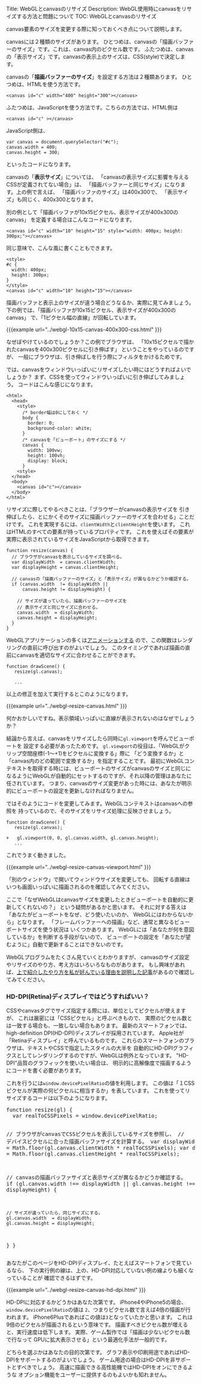 Title: WebGLとcanvasのリサイズ
Description: WebGL使用時にcanvasをリサイズする方法と問題について
TOC: WebGLとcanvasのリサイズ


canvas要素のサイズを変更する際に知っておくべき点について説明します。

canvasには２種類のサイズがあります。
ひとつめは、canvasの「描画バッファーのサイズ」です。これは、canvas内のピクセル数です。
ふたつめは、canvasの「表示サイズ」です。canvasの表示上のサイズは、CSS(style)で決定します。

canvasの「**描画バッファーのサイズ**」を設定する方法は２種類あります。
ひとつめは、HTMLを使う方法です。

    <canvas id="c" width="400" height="300"></canvas>

ふたつめは、JavaScriptを使う方法です。こちらの方法では、HTML側は

    <canvas id="c" ></canvas>

JavaScript側は、

    var canvas = document.querySelector("#c");
    canvas.width = 400;
    canvas.height = 300;

といったコードになります。

canvasの「**表示サイズ**」については、
「canvasの表示サイズに影響を与えるCSSが定義されてない場合」は、
「描画バッファーと同じサイズ」になります。上の例で言えば、
「描画バッファのサイズ」は400x300で、
「表示サイズ」も同じく、400x300となります。

別の例として「描画バッファが10x15ピクセル、表示サイズが400x300のcanvas」
を定義する場合はこんなコードになります。

    <canvas id="c" width="10" height="15" style="width: 400px; height: 300px;"></canvas>

同じ意味で、こんな風に書くこともできます。

    <style>
    #c {
      width: 400px;
      height: 300px;
    }
    </style>
    <canvas id="c" width="10" height="15"></canvas>

描画バッファと表示上のサイズが違う場合どうなるか、実際に見てみましょう。
下の例では、「描画バッファが10x15ピクセル、表示サイズが400x300のcanvas」
で、「1ピクセル幅の直線」が回転しています。

{{{example url="../webgl-10x15-canvas-400x300-css.html" }}}

なぜぼやけているのでしょうか？この例でブラウザは、
「10x15ピクセルで描かれたcanvasを400x300ピクセルに引き伸ばす」
ということをやっているのですが、
一般にブラウザは、引き伸ばしを行う際にフィルタをかけるためです。

では、canvasをウィンドウいっぱいにリサイズしたい時にはどうすればよいでしょうか？
まず、CSSを使ってウィンドウいっぱいに引き伸ばしてみましょう。
コードはこんな感じになります。

    <html>
      <head>
        <style>
          /* border幅は0にしておく */
          body {
            border: 0;
            background-color: white;
          }
          /* canvasを「ビューポート」のサイズにする */
          canvas {
            width: 100vw;
            height: 100vh;
            display: block;
          }
        <style>
      </head>
      <body>
        <canvas id="c"></canvas>
      </body>
    </html>

リサイズに際してやるべきことは、「ブラウザーがcanvasの表示サイズを
引き伸ばしたら、とにかくそのサイズに描画バッファーのサイズを合わせる」ことだけです。
これを実現するには、`clientWidth`と`clientHeight`を使います。
これはHTMLのすべての要素が持っているプロパティです。
これを使えばその要素が実際に表示されているサイズをJavaScriptから取得できます。

    function resize(canvas) {
      // ブラウザがcanvasを表示しているサイズを調べる。
      var displayWidth  = canvas.clientWidth;
      var displayHeight = canvas.clientHeight;

      // canvasの「描画バッファーのサイズ」と「表示サイズ」が異なるかどうか確認する。
      if (canvas.width  != displayWidth ||
          canvas.height != displayHeight) {

        // サイズが違っていたら、描画バッファーのサイズを
        // 表示サイズと同じサイズに合わせる。
        canvas.width  = displayWidth;
        canvas.height = displayHeight;
      }
    }

WebGLアプリケーションの多くは<a href="webgl-animation.html">アニメーションする</a>
ので、この関数はレンダリングの直前に呼び出すのがよいでしょう。
このタイミングであれば描画の直前にcanvasを適切なサイズに合わせることができます。

    function drawScene() {
       resize(gl.canvas);

       ...

以上の修正を加えて実行するとこのようになります。

{{{example url="../webgl-resize-canvas.html" }}}

何かおかしいですね。表示領域いっぱいに直線が表示されないのはなぜでしょうか？

結論から言えば、canvasをリサイズしたら同時に`gl.viewport`を呼んでビューポートを
設定する必要があったためです。
`gl.viewport`の役目は、「WebGLがクリップ空間座標(-1～+1)をピクセルに変換する」際に
「どう変換するか」と「canvas内のどの範囲で変換するか」を指定することです。
最初にWebGLコンテキストを取得する時には、ビューポートのサイズがcanvasのサイズと同じに
なるようにWebGLが自動的にセットするのですが、それ以降の管理はあなたに任されています。
つまり、canvasのサイズ変更があった時には、あなたが明示的にビューポートの設定を更新しなければなりません。

ではそのようにコードを変更してみます。WebGLコンテキストはcanvasへの参照を
持っているので、そのサイズをリサイズ処理に反映させましょう。

    function drawScene() {
       resize(gl.canvas);

    +   gl.viewport(0, 0, gl.canvas.width, gl.canvas.height);
       ...

これでうまく動きました。

{{{example url="../webgl-resize-canvas-viewport.html" }}}

「別のウィンドウ」で開いてウィンドウサイズを変更しても、
回転する直線はいつも画面いっぱいに描画されるのを確認してみてください。

ここで「なぜWebGLはcanvasサイズを変更したときビューポートを自動的に更新してくれないの？」
という疑問があるかと思います。
それに対する答えは「あなたがビューポートをなぜ、どう使いたいのか、
WebGLにはわからないから」となります。
「フレームバッファーへの描画」など、通常と異なるビューポートサイズを使う状況は
いくつかあります。
WebGLには「あなたが何を意図しているか」を判断する手段がないので、
ビューポートの設定を「あなたが望むように」自動で更新することはできないのです。

WebGLプログラムをたくさん見ていくとわかりますが、
canvasのサイズ設定やリサイズのやり方、考え方はいろいろなものがあります。
もし興味があれば、<a href="webgl-anti-patterns.html">上で紹介したやり方を私が好んでいる理由を説明した記事</a>があるので確認してみてください。

<div class="webgl_bottombar">
<h3>HD-DPI(Retina)ディスプレイではどうすればいい？</h3>
<p>
CSSやcanvasタグでサイズ指定する際には、単位としてピクセルが使えますが、
これは厳密には「CSSピクセル」と呼ぶべきもので、
実際のピクセル数とは一致する場合も、一致しない場合もあります。
最新のスマートフォンでは、high-definition DPI(HD-DPI)ディスプレイが採用されています。
Apple社が「Retinaディスプレイ」と呼んでいるものです。
これらのスマートフォンのブラウザは、テキストやCSSで指定したスタイルの大半を
自動的にHD-DPIグラフィクスとしてレンダリングするのですが、WebGLは例外となっています。
"HD-DPI"品質のグラフィックを使いたい場合は、
明示的に高解像度で描画するようにコードを書く必要があります。
</p>
<p>
これを行うには<code>window.devicePixelRatio</code>の値を利用します。
この値は「１CSSピクセルが実際の何ピクセルに相当するか」を表しています。
これを使ってリサイズするコードは以下のようになります。</p>
<pre class="prettyprint">
function resize(gl) {
  var realToCSSPixels = window.devicePixelRatio;

  // ブラウザがcanvasでCSSピクセルを表示しているサイズを参照し、
  // デバイスピクセルに合った描画バッファサイズを計算する。
  var displayWidth  = Math.floor(gl.canvas.clientWidth  * realToCSSPixels);
  var displayHeight = Math.floor(gl.canvas.clientHeight * realToCSSPixels);

  // canvasの描画バッファサイズと表示サイズが異なるかどうか確認する。
  if (gl.canvas.width  !== displayWidth ||
      gl.canvas.height !== displayHeight) {

    // サイズが違っていたら、同じサイズにする。
    gl.canvas.width  = displayWidth;
    gl.canvas.height = displayHeight;
  }
}
</pre>
<p>あなたがこのページをHD-DPIディスプレイ、たとえばスマートフォンで見ているなら、
下の実行例の線は、上の、HD-DPI対応していない例の線よりも細くなっていることが
確認できるはずです。</p>
{{{example url="../webgl-resize-canvas-hd-dpi.html" }}}

<p>HD-DPIに対応するかどうかはあなた次第です。
iPhone4やiPhone5の場合、<code>window.devicePixelRatio</code>の値は
<code>2</code>、つまりピクセル数で言えば4倍の描画が行われます。
iPhone6Plusであればこの値は<code>3</code>となっていたかと思います。
これは9倍のピクセルが描画されるという意味です。
描画すべきピクセル数が増えると、実行速度は低下します。
実際、ゲーム製作では「描画は少ないピクセル数で行なって
GPUに拡大表示させる」という最適化手法が一般的です。

どちらを選ぶかはあなたの目的次第です。
グラフ表示や印刷用途であればHD-DPIをサポートするのがよいでしょう。
ゲーム用途の場合はHD-DPIを非サポートとすべきでしょう。
高速に描画できる高性能機ではHD-DPIをオンにできるような
オプション機能をユーザーに提供するのもよいかも知れません。
</p>
</div>
